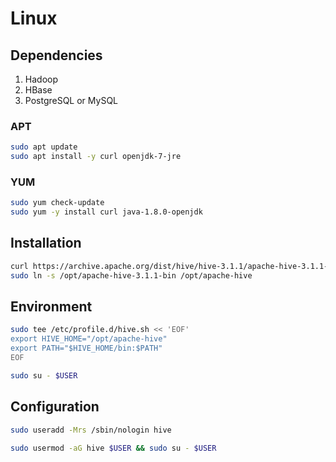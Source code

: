 # Linux

## Dependencies

1. Hadoop
2. HBase
3. PostgreSQL or MySQL

### APT

```sh
sudo apt update
sudo apt install -y curl openjdk-7-jre
```

### YUM

```sh
sudo yum check-update
sudo yum -y install curl java-1.8.0-openjdk
```

## Installation

```sh
curl https://archive.apache.org/dist/hive/hive-3.1.1/apache-hive-3.1.1-bin.tar.gz | sudo tar -xzC /opt
sudo ln -s /opt/apache-hive-3.1.1-bin /opt/apache-hive
```

## Environment

```sh
sudo tee /etc/profile.d/hive.sh << 'EOF'
export HIVE_HOME="/opt/apache-hive"
export PATH="$HIVE_HOME/bin:$PATH"
EOF
```

```sh
sudo su - $USER
```

## Configuration

```sh
sudo useradd -Mrs /sbin/nologin hive
```

```sh
sudo usermod -aG hive $USER && sudo su - $USER
```
